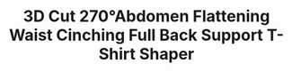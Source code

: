 ---
layout: product
title: 3D Cut 270°Abdomen Flattening Waist Cinching Full Back Support T-Shirt Shaper
price: '38.00'
product_image: /shaping-lingerie/9036-front.jpg
product_image_hover: /shaping-lingerie/3098-back.png
categories: 
  - Tummy & Waist
  - Back Support
  - Arms
  - Bust
  - Tops
---